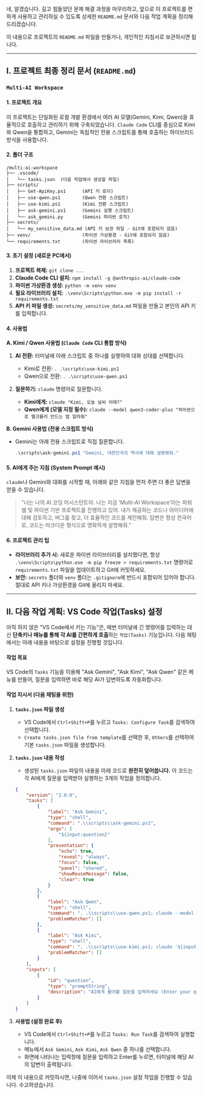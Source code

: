 네, 알겠습니다. 길고 힘들었던 문제 해결 과정을 마무리하고, 앞으로 이 프로젝트를 편하게 사용하고 관리하실 수 있도록 상세한 `README.md` 문서와 다음 작업 계획을 정리해 드리겠습니다.

이 내용으로 프로젝트의 `README.md` 파일을 만들거나, 개인적인 지침서로 보관하시면 됩니다.

-----

## **I. 프로젝트 최종 정리 문서 (`README.md`)**

### **`Multi-AI Workspace`**

#### **1. 프로젝트 개요**

이 프로젝트는 단일화된 로컬 개발 환경에서 여러 AI 모델(Gemini, Kimi, Qwen)을 효율적으로 호출하고 관리하기 위해 구축되었습니다. `Claude Code` CLI를 중심으로 Kimi와 Qwen을 통합하고, Gemini는 독립적인 전용 스크립트를 통해 호출하는 하이브리드 방식을 사용합니다.

#### **2. 폴더 구조**

```
/multi-ai-workspace
├── .vscode/
│   └── tasks.json  (다음 작업에서 생성할 파일)
├── scripts/
│   ├── Get-ApiKey.ps1      (API 키 로더)
│   ├── use-qwen.ps1        (Qwen 전환 스크립트)
│   ├── use-kimi.ps1        (Kimi 전환 스크립트)
│   ├── ask-gemini.ps1      (Gemini 실행 스크립트)
│   └── ask_gemini.py       (Gemini 파이썬 로직)
├── secrets/
│   └── my_sensitive_data.md (API 키 보관 파일 - Git에 포함되지 않음)
├── venv/                   (파이썬 가상환경 - Git에 포함되지 않음)
└── requirements.txt        (파이썬 라이브러리 목록)
```

#### **3. 초기 설정 (새로운 PC에서)**

1.  **프로젝트 복제:** `git clone ...`
2.  **Claude Code CLI 설치:** `npm install -g @anthropic-ai/claude-code`
3.  **파이썬 가상환경 생성:** `python -m venv venv`
4.  **필요 라이브러리 설치:** `.\venv\Scripts\python.exe -m pip install -r requirements.txt`
5.  **API 키 파일 생성:** `secrets/my_sensitive_data.md` 파일을 만들고 본인의 API 키를 입력합니다.

#### **4. 사용법**

**A. Kimi / Qwen 사용법 (`Claude Code` CLI 통합 방식)**

1.  **AI 전환:** 터미널에 아래 스크립트 중 하나를 실행하여 대화 상대를 선택합니다.

      * Kimi로 전환: `. .\scripts\use-kimi.ps1`
      * Qwen으로 전환: `. .\scripts\use-qwen.ps1`

2.  **질문하기:** `claude` 명령어로 질문합니다.

      * **Kimi에게:** `claude "Kimi, 오늘 날씨 어때?"`
      * **Qwen에게 (모델 지정 필수):** `claude --model qwen3-coder-plus "파이썬으로 웹크롤러 만드는 법 알려줘"`

**B. Gemini 사용법 (전용 스크립트 방식)**

  * Gemini는 아래 전용 스크립트로 직접 질문합니다.
    ```powershell
    .\scripts\ask-gemini.ps1 "Gemini, 대한민국의 역사에 대해 설명해줘."
    ```

#### **5. AI에게 주는 지침 (System Prompt 예시)**

`claude`나 Gemini와 대화를 시작할 때, 아래와 같은 지침을 먼저 주면 더 좋은 답변을 얻을 수 있습니다.

> "너는 나의 AI 코딩 어시스턴트야. 나는 지금 'Multi-AI Workspace'라는 파워쉘 및 파이썬 기반 프로젝트를 진행하고 있어. 내가 제공하는 코드나 아이디어에 대해 검토하고, 버그를 찾고, 더 효율적인 코드를 제안해줘. 답변은 항상 한국어로, 코드는 마크다운 형식으로 명확하게 설명해줘."

#### **6. 프로젝트 관리 팁**

  * **라이브러리 추가 시:** 새로운 파이썬 라이브러리를 설치했다면, 항상 `.\venv\Scripts\python.exe -m pip freeze > requirements.txt` 명령어로 `requirements.txt` 파일을 업데이트하고 Git에 커밋하세요.
  * **보안:** `secrets` 폴더와 `venv` 폴더는 `.gitignore`에 반드시 포함되어 있어야 합니다. 절대로 API 키나 가상환경을 Git에 올리지 마세요.

-----

## **II. 다음 작업 계획: VS Code 작업(Tasks) 설정**

아직 하지 않은 "VS Code에서 키는 기능"은, 매번 터미널에 긴 명령어를 입력하는 대신 **단축키나 메뉴를 통해 각 AI를 간편하게 호출**하는 `작업(Tasks)` 기능입니다. 다음 채팅에서는 아래 내용을 바탕으로 설정을 진행할 것입니다.

#### **작업 목표**

VS Code의 `Tasks` 기능을 이용해 "Ask Gemini", "Ask Kimi", "Ask Qwen" 같은 메뉴를 만들어, 질문을 입력하면 바로 해당 AI가 답변하도록 자동화합니다.

#### **작업 지시서 (다음 채팅을 위한)**

1.  **`tasks.json` 파일 생성**

      * VS Code에서 `Ctrl+Shift+P`를 누르고 `Tasks: Configure Task`를 검색하여 선택합니다.
      * `Create tasks.json file from template`를 선택한 후, `Others`를 선택하여 기본 `tasks.json` 파일을 생성합니다.

2.  **`tasks.json` 내용 작성**

      * 생성된 `tasks.json` 파일의 내용을 아래 코드로 **완전히 덮어씁니다.** 이 코드는 각 AI에게 질문을 입력받아 실행하는 3개의 작업을 정의합니다.

    <!-- end list -->

    ```json
    {
        "version": "2.0.0",
        "tasks": [
            {
                "label": "Ask Gemini",
                "type": "shell",
                "command": ".\\scripts\\ask-gemini.ps1",
                "args": [
                    "${input:question}"
                ],
                "presentation": {
                    "echo": true,
                    "reveal": "always",
                    "focus": false,
                    "panel": "shared",
                    "showReuseMessage": false,
                    "clear": true
                }
            },
            {
                "label": "Ask Qwen",
                "type": "shell",
                "command": ". .\\scripts\\use-qwen.ps1; claude --model qwen3-coder-plus '${input:question}'",
                "problemMatcher": []
            },
            {
                "label": "Ask Kimi",
                "type": "shell",
                "command": ". .\\scripts\\use-kimi.ps1; claude '${input:question}'",
                "problemMatcher": []
            }
        ],
        "inputs": [
            {
                "id": "question",
                "type": "promptString",
                "description": "AI에게 물어볼 질문을 입력하세요 (Enter your question for the AI)"
            }
        ]
    }
    ```

3.  **사용법 (설정 완료 후)**

      * VS Code에서 `Ctrl+Shift+P`를 누르고 `Tasks: Run Task`를 검색하여 실행합니다.
      * 메뉴에서 `Ask Gemini`, `Ask Kimi`, `Ask Qwen` 중 하나를 선택합니다.
      * 화면에 나타나는 입력창에 질문을 입력하고 Enter를 누르면, 터미널에 해당 AI의 답변이 출력됩니다.

이제 이 내용으로 커밋하시면, 나중에 이어서 `tasks.json` 설정 작업을 진행할 수 있습니다. 수고하셨습니다.